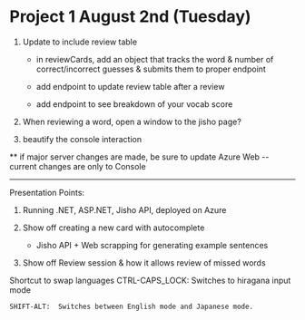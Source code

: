 # Project 1 August 2nd (Tuesday)


1. Update to include review table


    - in reviewCards, add an object that tracks the word & number of
    correct/incorrect guesses & submits them to proper endpoint

    - add endpoint to update review table after a review

    - add endpoint to see breakdown of your vocab score



2. When reviewing a word, open a window to the jisho page?


3. beautify the console interaction


** if major server changes are made, be sure to update Azure Web
    -- current changes are only to Console



--------------------------------------------------------------------------------

Presentation Points:
1. Running .NET, ASP.NET, Jisho API, deployed on Azure

2. Show off creating a new card with autocomplete
    - Jisho API + Web scrapping for generating example sentences

3. Show off Review session & how it allows review of missed words



Shortcut to swap languages
    CTRL-CAPS_LOCK: Switches to hiragana input mode

    SHIFT-ALT:  Switches between English mode and Japanese mode.